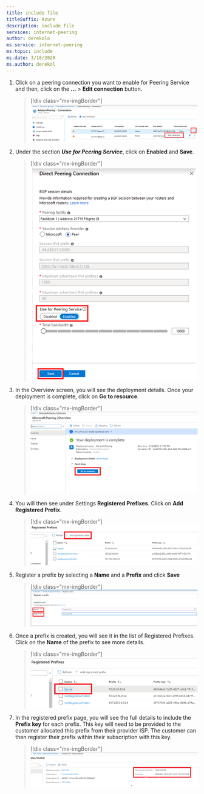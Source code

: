 ```yaml
---
title: include file
titleSuffix: Azure
description: include file
services: internet-peering
author: derekolo
ms.service: internet-peering
ms.topic: include
ms.date: 3/18/2020
ms.author: derekol
---
```


1. Click on a peering connection you want to enable for Peering Service and then, click on the **...** > **Edit connection** button.
    > [!div class="mx-imgBorder"]
    > ![Peering Connection Edit](../media/setup-direct-modify-editconnection.png)
1. Under the section ***Use for Peering Service***, click on **Enabled** and **Save**.
    > [!div class="mx-imgBorder"]
    > ![Peering Connection Enable Peering Service](../media/setup-direct-modify-editconnectionsettings-peering-service.png)
1. In the Overview screen, you will see the deployment details. Once your deployment is complete, click on **Go to resource**.
    > [!div class="mx-imgBorder"]
    > ![Your Deployment is Complete](../media/setup-direct-modify-overviewdeploymentcomplete.png)

1. You will then see under Settings **Registered Prefixes**. Click on **Add Registered Prefix**.
    > [!div class="mx-imgBorder"]
    > ![Registered Prefixes and Connections](../media/setup-direct-modify-addregisteredprefix.png)
1. Register a prefix by selecting a **Name** and a **Prefix** and click **Save**
    > [!div class="mx-imgBorder"]
    >  ![Register a Prefix](../media/setup-direct-modify-registeraprefix.png) 

1. Once a prefix is created, you will see it in the list of Registered Prefixes. Click on the **Name** of the prefix to see more details.
    > [!div class="mx-imgBorder"]
    > ![Registered Prefixes and Connections](../media/setup-direct-modify-registeredprefixes.png)
1. In the registered prefix page, you will see the full details to include the **Prefix key** for each prefix. This key will need to be provided to the customer allocated this prefix from their provider ISP. The customer can then register their prefix within their subscription with this key.
    > [!div class="mx-imgBorder"]
    > ![Prefix with prefix key](../media/setup-direct-modify-registeredprefixdetail.png)